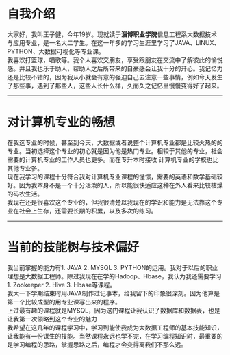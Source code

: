 # 自我介绍 
   
  大家好，我叫王子健，今年19岁。现就读于**淄博职业学院**信息工程系大数据技术与应用专业，是一名大二学生。在这一年多的学习生涯里学习了JAVA、LINUX、PYTHON、大数据可视化等专业课。  
  我喜欢打篮球，唱歌等。我个人喜欢交朋友，享受跟朋友在交流中了解彼此的愉悦感。并且我也乐于助人，帮助人之后所带来的自豪感会让我十分的开心。我记忆力还是比较不错的，因为我从小就会有意的强迫自己去注意一些事情，例如今天发生了那些事，遇到了那些人，这些人长什么样，久而久之记忆里慢慢变得好了起来。
  ********************************************************************************************************************************************************************************
# 对计算机专业的畅想
   
  在我选专业的时候，甚至到今天，大数据或者说整个计算机专业都是比较火热的的专业。当初选择这个专业的初心就是因为他是热门专业。相较于其他的专业，社会需要的计算机专业的工作人员也更多。而在专升本时接收   计算机专业的学校也比其他专业多。  
  现在我学习的课程十分符合我对计算机专业课程的憧憬，需要的英语和数学基础较好。因为我本身不是一个十分活泼的人，所以能很快适应这种在外人看来比较枯燥的码农生活。  
  我现在还是很喜欢这个专业的，但我很清楚以我现在的学识和能力是无法靠这个专业在社会上生存，还需要长期的积累，以及多次的练习。
  *********************************************************************************************************************************************************************************
# 当前的技能树与技术偏好  
  
  我当前掌握的能力有1. JAVA 2. MYSQL 3. PYTHON的运用。我对于以后的职业理想是大数据工程师。除过我现在在学的Hadoop、Hbase，我认为我还需要学习1. Zookeeper 2. Hive 3. Hbase等课程。  
  我大一下学期结束时用JAVA制作过记事本，给我留下的印象很深刻。因为他算是第一个比较成型的用专业课写出来的程序。  
  上过最有趣的课程就是MYSQL，因为这门课程让我认识了数据库和数据表，也是让我第一次领略到这个专业的魅力  
  我希望在这几年的课程学习中，学习到能使我成为大数据工程师的基本技能知识，让我能有一份谋生的技能。当然课程永远也学不完，在学习编程知识时，最重要的是学习编程的思路，掌握思路之后，编程才会变得离我们不那么远。
  
